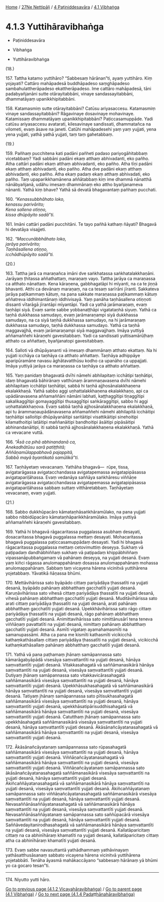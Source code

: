 
[Home](/) / [27Ne Nettipāḷi](../../../27Ne.md) / [4 Paṭiniddesavāra](../../4.md) / [4.1 Vibhaṅga](../4.1.md)

# 4.1.3 Yuttihāravibhaṅga

* Paṭiniddesavāra

* Vibhaṅga

* Yuttihāravibhaṅga

(18.)

157\. Tattha katamo yuttihāro? “Sabbesaṃ hārānan”ti, ayaṃ yuttihāro. Kiṃ yojayati? Cattāro mahāpadesā buddhāpadeso saṃghāpadeso sambahulattherāpadeso ekattherāpadeso. Ime cattāro mahāpadesā, tāni padabyañjanāni sutte otārayitabbāni, vinaye sandassayitabbāni, dhammatāyaṃ upanikkhipitabbāni.

158\. Katamasmiṃ sutte otārayitabbāni? Catūsu ariyasaccesu. Katamasmiṃ vinaye sandassayitabbāni? Rāgavinaye dosavinaye mohavinaye. Katamissaṃ dhammatāyaṃ upanikkhipitabbāni? Paṭiccasamuppāde. Yadi catūsu ariyasaccesu avatarati, kilesavinaye sandissati, dhammatañca na vilometi, evaṃ āsave na janeti. Catūhi mahāpadesehi yaṃ yaṃ yujjati, yena yena yujjati, yathā yathā yujjati, taṃ taṃ gahetabbaṃ.

(19.)

159\. Pañhaṃ pucchitena kati padāni pañheti padaso pariyogāhitabbaṃ vicetabbaṃ? Yadi sabbāni padāni ekaṃ atthaṃ abhivadanti, eko pañho. Atha cattāri padāni ekaṃ atthaṃ abhivadanti, eko pañho. Atha tīṇi padāni ekaṃ atthaṃ abhivadanti, eko pañho. Atha dve padāni ekaṃ atthaṃ abhivadanti, eko pañho. Atha ekaṃ padaṃ ekaṃ atthaṃ abhivadati, eko pañho. Taṃ upaparikkhamānena aññātabbaṃ kiṃ ime dhammā nānatthā nānābyañjanā, udāhu imesaṃ dhammānaṃ eko attho byañjanameva nānanti. Yathā kiṃ bhave? Yathā sā devatā bhagavantaṃ pañhaṃ pucchati.

160\. _“Kenassubbhāhato loko,_  
_kenassu parivārito;_  
_Kena sallena otiṇṇo,_  
_kissa dhūpāyito sadā”ti._  


161\. Imāni cattāri padāni pucchitāni. Te tayo pañhā kathaṃ ñāyati? Bhagavā hi devatāya visajjeti.

162\. _“Maccunābbhāhato loko,_  
_jarāya parivārito;_  
_Taṇhāsallena otiṇṇo,_  
_icchādhūpāyito sadā”ti._  


(20.)

163\. Tattha jarā ca maraṇañca imāni dve saṅkhatassa saṅkhatalakkhaṇāni. Jarāyaṃ ṭhitassa aññathattaṃ, maraṇaṃ vayo. Tattha jarāya ca maraṇassa ca atthato nānattaṃ. Kena kāraṇena, gabbhagatāpi hi mīyanti, na ca te jiṇṇā bhavanti. Atthi ca devānaṃ maraṇaṃ, na ca tesaṃ sarīrāni jīranti. Sakkateva jarāya paṭikammaṃ kātuṃ, na pana sakkate maraṇassa paṭikammaṃ kātuṃ aññatreva iddhimantānaṃ iddhivisayā. Yaṃ panāha taṇhāsallena otiṇṇoti dissanti vītarāgā jīrantāpi mīyantāpi. Yadi ca yathā jarāmaraṇaṃ, evaṃ taṇhāpi siyā. Evaṃ sante sabbe yobbanaṭṭhāpi vigatataṇhā siyuṃ. Yathā ca taṇhā dukkhassa samudayo, evaṃ jarāmaraṇampi siyā dukkhassa samudayo, na ca siyā taṇhā dukkhassa samudayo, na hi jarāmaraṇaṃ dukkhassa samudayo, taṇhā dukkhassa samudayo. Yathā ca taṇhā maggavajjhā, evaṃ jarāmaraṇampi siyā maggavajjhaṃ. Imāya yuttiyā aññamaññehi kāraṇehi gavesitabbaṃ. Yadi ca sandissati yuttisamārūḷhaṃ atthato ca aññattaṃ, byañjanatopi gavesitabbaṃ.

164\. Salloti vā dhūpāyananti vā imesaṃ dhammānaṃ atthato ekattaṃ. Na hi yujjati icchāya ca taṇhāya ca atthato aññattaṃ. Taṇhāya adhippāye aparipūramāne navasu āghātavatthūsu kodho ca upanāho ca uppajjati. Imāya yuttiyā jarāya ca maraṇassa ca taṇhāya ca atthato aññattaṃ.

165\. Yaṃ panidaṃ bhagavatā dvīhi nāmehi abhilapitaṃ icchātipi taṇhātipi, idaṃ bhagavatā bāhirānaṃ vatthūnaṃ ārammaṇavasena dvīhi nāmehi abhilapitaṃ icchātipi taṇhātipi, sabbā hi taṇhā ajjhosānalakkhaṇena ekalakkhaṇā. Yathā sabbo aggi uṇhattalakkhaṇena ekalakkhaṇo, api ca upādānavasena aññamaññāni nāmāni labhati, kaṭṭhaggītipi tiṇaggītipi sakalikaggītipi gomayaggītipi thusaggītipi saṅkāraggītipi, sabbo hi aggi uṇhattalakkhaṇova. Evaṃ sabbā taṇhā ajjhosānalakkhaṇena ekalakkhaṇā, api tu ārammaṇaupādānavasena aññamaññehi nāmehi abhilapitā icchāitipi taṇhāitipi salloitipi dhūpāyanāitipi saritāitipi visattikāitipi sinehoitipi kilamathoitipi latāitipi maññanāitipi bandhoitipi āsāitipi pipāsāitipi abhinandanāitipi, iti sabbā taṇhā ajjhosānalakkhaṇena ekalakkhaṇā. Yathā ca vevacane vuttā.

166\. _“Āsā ca pihā abhinandanā ca,_  
_Anekadhātūsu sarā patiṭṭhitā;_  
_Aññāṇamūlappabhavā pajappitā,_  
_Sabbā mayā byantikatā samūlikā”ti._  


167\. Taṇhāyetaṃ vevacanaṃ. Yathāha bhagavā—  rūpe, tissa, avigatarāgassa avigatacchandassa avigatapemassa avigatapipāsassa avigatapariḷāhassa. Evaṃ vedanāya saññāya saṅkhāresu viññāṇe avigatarāgassa avigatacchandassa avigatapemassa avigatapipāsassa avigatapariḷāhassa sabbaṃ suttaṃ vitthāretabbaṃ. Taṇhāyetaṃ vevacanaṃ, evaṃ yujjati.

(21.)

168\. Sabbo dukkhūpacāro kāmataṇhāsaṅkhāramūlako, na pana yujjati sabbo nibbidūpacāro kāmataṇhāparikkhāramūlako. Imāya yuttiyā aññamaññehi kāraṇehi gavesitabbaṃ.

169\. Yathā hi bhagavā rāgacaritassa puggalassa asubhaṃ desayati, dosacaritassa bhagavā puggalassa mettaṃ desayati. Mohacaritassa bhagavā puggalassa paṭiccasamuppādaṃ desayati. Yadi hi bhagavā rāgacaritassa puggalassa mettaṃ cetovimuttiṃ deseyya. Sukhaṃ vā paṭipadaṃ dandhābhiññaṃ sukhaṃ vā paṭipadaṃ khippābhiññaṃ vipassanāpubbaṅgamaṃ vā pahānaṃ deseyya, na yujjati desanā. Evaṃ yaṃ kiñci rāgassa anulomappahānaṃ dosassa anulomappahānaṃ mohassa anulomappahānaṃ. Sabbaṃ taṃ vicayena hārena vicinitvā yuttihārena yojetabbaṃ. Yāvatikā ñāṇassa bhūmi.

170\. Mettāvihārissa sato byāpādo cittaṃ pariyādāya ṭhassatīti na yujjati desanā, byāpādo pahānaṃ abbhatthaṃ gacchatīti yujjati desanā. Karuṇāvihārissa sato vihesā cittaṃ pariyādāya ṭhassatīti na yujjati desanā, vihesā pahānaṃ abbhatthaṃ gacchatīti yujjati desanā. Muditāvihārissa sato arati cittaṃ pariyādāya ṭhassatīti na yujjati desanā, arati pahānaṃ abbhatthaṃ gacchatīti yujjati desanā. Upekkhāvihārissa sato rāgo cittaṃ pariyādāya ṭhassatīti na yujjati desanā, rāgo pahānaṃ abbhatthaṃ gacchatīti yujjati desanā. Animittavihārissa sato nimittānusārī tena teneva viññāṇaṃ pavattatīti na yujjati desanā, nimittaṃ pahānaṃ abbhatthaṃ gacchatīti yujjati desanā. Asmīti vigataṃ ayamahamasmīti na samanupassāmi. Atha ca pana me kismīti kathasmīti vicikicchā kathaṃkathāsallaṃ cittaṃ pariyādāya ṭhassatīti na yujjati desanā, vicikicchā kathaṃkathāsallaṃ pahānaṃ abbhatthaṃ gacchatīti yujjati desanā.

171\. Yathā vā pana paṭhamaṃ jhānaṃ samāpannassa sato kāmarāgabyāpādā visesāya saṃvattantīti na yujjati desanā, hānāya saṃvattantīti yujjati desanā. Vitakkasahagatā vā saññāmanasikārā hānāya saṃvattantīti na yujjati desanā, visesāya saṃvattantīti yujjati desanā. Dutiyaṃ jhānaṃ samāpannassa sato vitakkavicārasahagatā saññāmanasikārā visesāya saṃvattantīti na yujjati desanā, hānāya saṃvattantīti yujjati desanā. Upekkhāsukhasahagatā vā saññāmanasikārā hānāya saṃvattantīti na yujjati desanā, visesāya saṃvattantīti yujjati desanā. Tatiyaṃ jhānaṃ samāpannassa sato pītisukhasahagatā saññāmanasikārā visesāya saṃvattantīti na yujjati desanā, hānāya saṃvattantīti yujjati desanā, upekkhāsatipārisuddhisahagatā vā saññāmanasikārā hānāya saṃvattantīti na yujjati desanā, visesāya saṃvattantīti yujjati desanā. Catutthaṃ jhānaṃ samāpannassa sato upekkhāsahagatā saññāmanasikārā visesāya saṃvattantīti na yujjati desanā, hānāya saṃvattantīti yujjati desanā. Ākāsānañcāyatanasahagatā vā saññāmanasikārā hānāya saṃvattantīti na yujjati desanā, visesāya saṃvattantīti yujjati desanā.

172\. Ākāsānañcāyatanaṃ samāpannassa sato rūpasahagatā saññāmanasikārā visesāya saṃvattantīti na yujjati desanā, hānāya saṃvattantīti yujjati desanā. Viññāṇañcāyatanasahagatā vā saññāmanasikārā hānāya saṃvattantīti na yujjati desanā, visesāya saṃvattantīti yujjati desanā. Viññāṇañcāyatanaṃ samāpannassa sato ākāsānañcāyatanasahagatā saññāmanasikārā visesāya saṃvattantīti na yujjati desanā, hānāya saṃvattantīti yujjati desanā. Ākiñcaññāyatanasahagatā vā saññāmanasikārā hānāya saṃvattantīti na yujjati desanā, visesāya saṃvattantīti yujjati desanā. Ākiñcaññāyatanaṃ samāpannassa sato viññāṇañcāyatanasahagatā saññāmanasikārā visesāya saṃvattantīti na yujjati desanā, hānāya saṃvattantīti yujjati desanā. Nevasaññānāsaññāyatanasahagatā vā saññāmanasikārā hānāya saṃvattantīti na yujjati desanā, visesāya saṃvattantīti yujjati desanā. Nevasaññānāsaññāyatanaṃ samāpannassa sato saññūpacārā visesāya saṃvattantīti na yujjati desanā, hānāya saṃvattantīti yujjati desanā. Saññāvedayitanirodhasahagatā vā saññāmanasikārā hānāya saṃvattantīti na yujjati desanā, visesāya saṃvattantīti yujjati desanā. Kallatāparicitaṃ cittaṃ na ca abhinīhāraṃ khamatīti na yujjati desanā, kallatāparicitaṃ cittaṃ atha ca abhinīhāraṃ khamatīti yujjati desanā.

173\. Evaṃ sabbe navasuttantā yathādhammaṃ yathāvinayaṃ yathāsatthusāsanaṃ sabbato vicayena hārena vicinitvā yuttihārena yojetabbāti. Tenāha āyasmā mahākaccāyano “sabbesaṃ hārānaṃ yā bhūmi yo ca gocaro tesan”ti.

---

174\. Niyutto yutti hāro.



[Go to previous page (4.1.2 Vicayahāravibhaṅga)](4.1.2.md) / [Go to parent page (4.1 Vibhaṅga)](../4.1.md) / [Go to next page (4.1.4 Padaṭṭhānahāravibhaṅga)](4.1.4.md)


